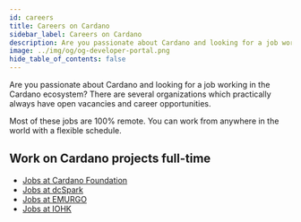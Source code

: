 ```yaml
---
id: careers
title: Careers on Cardano
sidebar_label: Careers on Cardano
description: Are you passionate about Cardano and looking for a job working in the Cardano ecosystem?
image: ../img/og/og-developer-portal.png
hide_table_of_contents: false
---
```


Are you passionate about Cardano and looking for a job working in the Cardano ecosystem? There are several organizations which practically always have open vacancies and career opportunities.

Most of these jobs are 100% remote. You can work from anywhere in the world with a flexible schedule.

## Work on Cardano projects full-time

- [Jobs at Cardano Foundation](https://cardanofoundation.org/careers)
- [Jobs at dcSpark](https://dcspark.io/#careers)
- [Jobs at EMURGO](https://emurgo.io/carrer/)
- [Jobs at IOHK](https://apply.workable.com/io-global/)